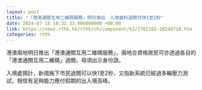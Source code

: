 ```yaml
---
layout: post
title: "「港澳通關互用二維碼服務」明日推出　入境處料過關可快1至2秒"
date: 2024-07-18 18:32:33.000000000 +08:00
link: https://news.rthk.hk/rthk/ch/component/k2/1762162-20240718.htm
categories: rthk
---
```


港澳兩地明日推出「港澳通關互用二維碼服務」，兩地合資格居民可亦透過各自的「港澳通關互用二維碼」過關，毋須出示身份證。

入境處預計，新措施下市民過關可以快1至2秒，又指新系統已經過多輪壓力測試，相信有足夠能力應付假期的出入境高峰。
